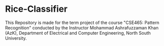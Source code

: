 # Rice-Classifier
This Repository is made for the term project of the course "CSE465: Pattern Recognition" conducted by the Instructor Mohammad Ashrafuzzaman Khan (AzK), Department of Electrical and Computer Engineering, North South University.
